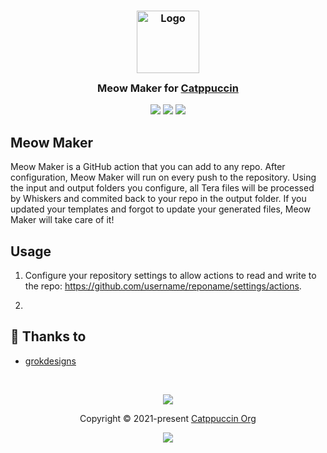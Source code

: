 <h3 align="center">
	<img src="https://raw.githubusercontent.com/catppuccin/catppuccin/main/assets/logos/exports/1544x1544_circle.png" width="100" alt="Logo"/><br/>
	<img src="https://raw.githubusercontent.com/catppuccin/catppuccin/main/assets/misc/transparent.png" height="30" width="0px"/>
	Meow Maker for <a href="https://catppuccin.com/">Catppuccin</a>
	<img src="https://raw.githubusercontent.com/catppuccin/catppuccin/main/assets/misc/transparent.png" height="30" width="0px"/>
</h3>

<p align="center">
	<a href="https://github.com/grokdesigns/meow-maker/stargazers"><img src="https://img.shields.io/github/stars/grokdesigns/meow-maker?colorA=363a4f&colorB=b7bdf8&style=for-the-badge"></a>
	<a href="https://github.com/grokdesigns/meow-maker/issues"><img src="https://img.shields.io/github/issues/grokdesigns/meow-maker?colorA=363a4f&colorB=f5a97f&style=for-the-badge"></a>
	<a href="https://github.com/grokdesigns/meow-maker/contributors"><img src="https://img.shields.io/github/contributors/grokdesigns/meow-maker?colorA=363a4f&colorB=a6da95&style=for-the-badge"></a>
</p>


## Meow Maker

Meow Maker is a GitHub action that you can add to any repo. After configuration, Meow Maker will run on every push to the repository. Using the input and output folders you configure, all Tera files will be processed by Whiskers and commited back to your repo in the output folder. If you updated your templates and forgot to update your generated files, Meow Maker will take care of it!

## Usage
1. Configure your repository settings to allow actions to read and write to the repo: https://github.com/username/reponame/settings/actions.

2. 

## 💝 Thanks to

- [grokdesigns](https://github.com/grokdesigns)

&nbsp;

<p align="center">
	<img src="https://raw.githubusercontent.com/catppuccin/catppuccin/main/assets/footers/gray0_ctp_on_line.svg?sanitize=true" />
</p>

<p align="center">
	Copyright &copy; 2021-present <a href="https://github.com/catppuccin" target="_blank">Catppuccin Org</a>
</p>

<p align="center">
	<a href="https://github.com/catppuccin/catppuccin/blob/main/LICENSE"><img src="https://img.shields.io/static/v1.svg?style=for-the-badge&label=License&message=MIT&logoColor=d9e0ee&colorA=363a4f&colorB=b7bdf8"/></a>
</p>
